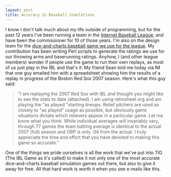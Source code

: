```yaml
--- 
layout: post
title: Accuracy In Baseball Simulations
---
```

<p>I know I don't talk much about my life outside of programming, but for the past 12 years I've been running a team in the <a href="http://www.ibl.org">Internet Baseball League</a>, and have been the commissioner for 10 of those years.  I'm also on the design team for the <a href="http://iblgame.ibl.org">dice-and-charts baseball game we use for the league</a>.  My contribution has been writing Perl scripts to generate the ratings we use for our throwing arms and baserunning ratings.  Anyhow, I (and other league members) wonder if people use the game to run their own replays, as most of us just play in the IBL and that's it.  My friend Sean told me today via IM that one guy emailed him with a spreadsheet showing him the results of a replay in progress of the Boston Red Sox 2007 season.  Here's what this guy said:
<blockquote>
"I am replaying the 2007 Red Sox with IBL and thought you might like to
   see the stats to date (attached). I am using retrosheet.org and am
   playing the "as played "starting lineups. Relief pitchers are used as
   closely to "as played" usage as possible, but obviously game situations
   dictate which relievers appear in a particular game.
   Let me know what you think. While individual averages will invariably
   vary, through 77 games the team batting average is identical to the
   actual 2007 (full) season and OBP is only .04 from the actual. I truly
   appreciate the time and effort that you have devoted to making this
   game so accurate."
</blockquote>
</p>
<p>One of the things we pride ourselves is all the work that we've put into TIG (The IBL Game as it's called) to make it not only one of the most accurate dice-and-charts baseball simulation games out there, but also to give it away for free.  All that hard work is worth it when you see e-mails like this.
</p>
